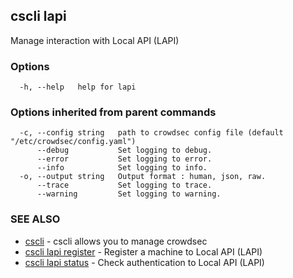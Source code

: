## cscli lapi

Manage interaction with Local API (LAPI)

### Options

```
  -h, --help   help for lapi
```

### Options inherited from parent commands

```
  -c, --config string   path to crowdsec config file (default "/etc/crowdsec/config.yaml")
      --debug           Set logging to debug.
      --error           Set logging to error.
      --info            Set logging to info.
  -o, --output string   Output format : human, json, raw.
      --trace           Set logging to trace.
      --warning         Set logging to warning.
```

### SEE ALSO

* [cscli](cscli.md)	 - cscli allows you to manage crowdsec
* [cscli lapi register](cscli_lapi_register.md)	 - Register a machine to Local API (LAPI)
* [cscli lapi status](cscli_lapi_status.md)	 - Check authentication to Local API (LAPI)



